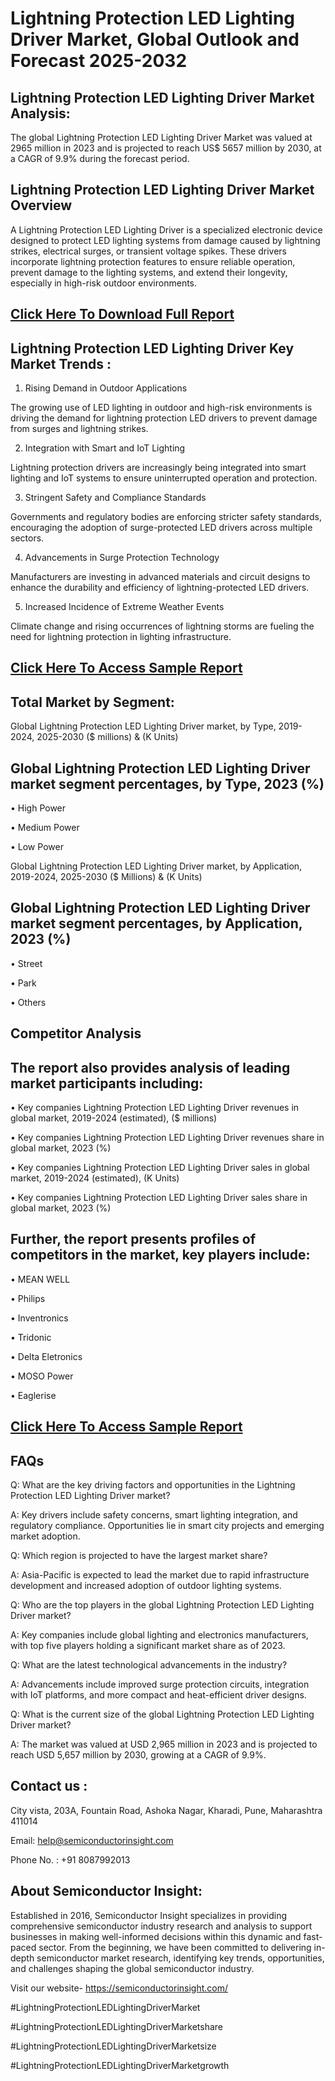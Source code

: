 Lightning Protection LED Lighting Driver Market, Global Outlook and Forecast 2025-2032
=
Lightning Protection LED Lighting Driver Market Analysis:
-
The global Lightning Protection LED Lighting Driver Market was valued at 2965 million in 2023 and is projected to reach US$ 5657 million by 2030, at a CAGR of 9.9% during the forecast period.

Lightning Protection LED Lighting Driver Market Overview
-
A Lightning Protection LED Lighting Driver is a specialized electronic device designed to protect LED lighting systems from damage caused by lightning strikes, electrical surges, or transient voltage spikes. These drivers incorporate lightning protection features to ensure reliable operation, prevent damage to the lighting systems, and extend their longevity, especially in high-risk outdoor environments.

[Click Here To Download Full Report](https://semiconductorinsight.com/report/lightning-protection-led-lighting-driver-market/)
-
Lightning Protection LED Lighting Driver Key Market Trends  :
-
1.	Rising Demand in Outdoor Applications

The growing use of LED lighting in outdoor and high-risk environments is driving the demand for lightning protection LED drivers to prevent damage from surges and lightning strikes.

2.	Integration with Smart and IoT Lighting

Lightning protection drivers are increasingly being integrated into smart lighting and IoT systems to ensure uninterrupted operation and protection.

3.	Stringent Safety and Compliance Standards

Governments and regulatory bodies are enforcing stricter safety standards, encouraging the adoption of surge-protected LED drivers across multiple sectors.

4.	Advancements in Surge Protection Technology

Manufacturers are investing in advanced materials and circuit designs to enhance the durability and efficiency of lightning-protected LED drivers.

5.	Increased Incidence of Extreme Weather Events

Climate change and rising occurrences of lightning storms are fueling the need for lightning protection in lighting infrastructure.

[Click Here To Access Sample Report](https://semiconductorinsight.com/download-sample-report/?product_id=92878)
-
Total Market by Segment:
-
Global Lightning Protection LED Lighting Driver market, by Type, 2019-2024, 2025-2030 ($ millions) & (K Units)

Global Lightning Protection LED Lighting Driver market segment percentages, by Type, 2023 (%)
-
•	High Power

•	Medium Power

•	Low Power

Global Lightning Protection LED Lighting Driver market, by Application, 2019-2024, 2025-2030 ($ Millions) & (K Units)

Global Lightning Protection LED Lighting Driver market segment percentages, by Application, 2023 (%)
-
•	Street

•	Park

•	Others

Competitor Analysis
-
The report also provides analysis of leading market participants including:
-
•	Key companies Lightning Protection LED Lighting Driver revenues in global market, 2019-2024 (estimated), ($ millions)

•	Key companies Lightning Protection LED Lighting Driver revenues share in global market, 2023 (%)

•	Key companies Lightning Protection LED Lighting Driver sales in global market, 2019-2024 (estimated), (K Units)

•	Key companies Lightning Protection LED Lighting Driver sales share in global market, 2023 (%)

Further, the report presents profiles of competitors in the market, key players include:
-
•	MEAN WELL

•	Philips

•	Inventronics

•	Tridonic

•	Delta Eletronics

•	MOSO Power

•	Eaglerise

[Click Here To Access Sample Report](https://semiconductorinsight.com/download-sample-report/?product_id=92878)
-
FAQs
-
Q: What are the key driving factors and opportunities in the Lightning Protection LED Lighting Driver market?

A: Key drivers include safety concerns, smart lighting integration, and regulatory compliance. Opportunities lie in smart city projects and emerging market adoption.

Q: Which region is projected to have the largest market share?

A: Asia-Pacific is expected to lead the market due to rapid infrastructure development and increased adoption of outdoor lighting systems.

Q: Who are the top players in the global Lightning Protection LED Lighting Driver market?

A: Key companies include global lighting and electronics manufacturers, with top five players holding a significant market share as of 2023.

Q: What are the latest technological advancements in the industry?

A: Advancements include improved surge protection circuits, integration with IoT platforms, and more compact and heat-efficient driver designs.

Q: What is the current size of the global Lightning Protection LED Lighting Driver market?

A: The market was valued at USD 2,965 million in 2023 and is projected to reach USD 5,657 million by 2030, growing at a CAGR of 9.9%.

Contact us : 
-
City vista, 203A, Fountain Road, Ashoka Nagar, Kharadi, Pune, Maharashtra 411014

Email: help@semiconductorinsight.com

Phone No. : +91 8087992013

About Semiconductor Insight:
-
Established in 2016, Semiconductor Insight specializes in providing comprehensive semiconductor industry research and analysis to support businesses in making well-informed decisions within this dynamic and fast-paced sector. From the beginning, we have been committed to delivering in-depth semiconductor market research, identifying key trends, opportunities, and challenges shaping the global semiconductor industry.

Visit our website- https://semiconductorinsight.com/

#LightningProtectionLEDLightingDriverMarket 

#LightningProtectionLEDLightingDriverMarketshare

#LightningProtectionLEDLightingDriverMarketsize

#LightningProtectionLEDLightingDriverMarketgrowth 
 
 

